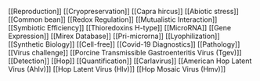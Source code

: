 [[Reproduction]]
[[Cryopreservation]]
[[Capra hircus]]
[[Abiotic stress]]
[[Common bean]]
[[Redox Regulation]]
[[Mutualistic Interaction]]
[[Symbiotic Efficiency]]
[[Thioredoxins H-type]]
[[MicroRNA]]
[[Gene Expression]]
[[Mirex Database]]
[[Pri-microrna]]
[[Lyophilization]]
[[Synthetic Biology]]
[[Cell-free]]
[[Covid-19 Diagnostics]]
[[Pathology]]
[[Virus challenge]]
[[Porcine Transmissible Gastroenteritis Virus (Tgev)]]
[[Detection]]
[[Hop]]
[[Quantification]]
[[Carlavirus]]
[[American Hop Latent Virus (Ahlv)]]
[[Hop Latent Virus (Hlv)]]
[[Hop Mosaic Virus (Hmv)]]
